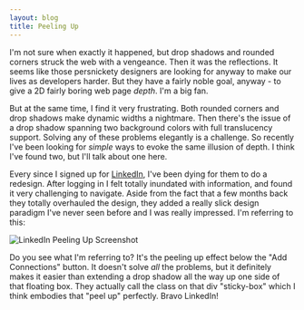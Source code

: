 ```yaml
---
layout: blog
title: Peeling Up
---
```

I'm not sure when exactly it happened, but drop shadows and rounded corners struck the web with a vengeance. Then it was the reflections. It seems like those persnickety designers are looking for anyway to make our lives as developers harder. But they have a fairly noble goal, anyway - to give a 2D fairly boring web page _depth_. I'm a big fan.

But at the same time, I find it very frustrating. Both rounded corners and drop shadows make dynamic widths a nightmare. Then there's the issue of a drop shadow spanning two background colors with full translucency support. Solving any of these problems elegantly is a challenge. So recently I've been looking for _simple_ ways to evoke the same illusion of depth. I think I've found two, but I'll talk about one here.

Every since I signed up for [LinkedIn](http://www.linkedin.com/), I've been dying for them to do a redesign. After logging in I felt totally inundated with information, and found it very challenging to navigate. Aside from the fact that a few months back they totally overhauled the design, they added a really slick design paradigm I've never seen before and I was really impressed. I'm referring to this:

![LinkedIn Peeling Up Screenshot](http://farm3.static.flickr.com/2562/4169458440_fcd4a28052_o.png)

Do you see what I'm referring to? It's the peeling up effect below the "Add Connections" button. It doesn't solve _all_ the problems, but it definitely makes it easier than extending a drop shadow all the way up one side of that floating box. They actually call the class on that div "sticky-box" which I think embodies that "peel up" perfectly. Bravo LinkedIn!
